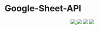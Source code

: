 # Google-Sheet-API

<p align="center">
    <a href="https://github.com/GhuniNew1" alt="github">
        <img src="https://img.shields.io/badge/-@GhuniNew1-%23181717?style=flat&logo=github" />
    </a>
    <img src="https://img.shields.io/github/repo-size/ghuninew1/Google-Sheet-API" />
    <img src="https://img.shields.io/github/directory-file-count/ghuninew1/react-test" />
    <img src="https://img.shields.io/github/release-date/ghuninew1/react-test" />
</p>

